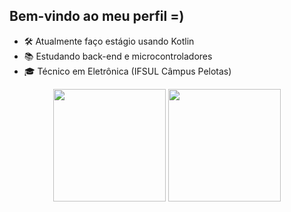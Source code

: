## Bem-vindo ao meu perfil =)

- 🛠️ Atualmente faço estágio usando Kotlin
- 📚 Estudando back-end e microcontroladores
- 🎓 Técnico em Eletrônica (IFSUL Câmpus Pelotas)

<div align="center">
<!-- Estatísticas do GitHub -->
<img height="180em" src="https://github-readme-stats.vercel.app/api?username=ale1zin&show_icons=true&theme=radical&include_all_commits=true&count_private=true"/>
<!-- Linguagens mais usadas -->
<img height="180em" src="https://github-readme-stats.vercel.app/api/top-langs/?username=ale1zin&layout=compact&langs_count=7&theme=radical"/>
</div>
